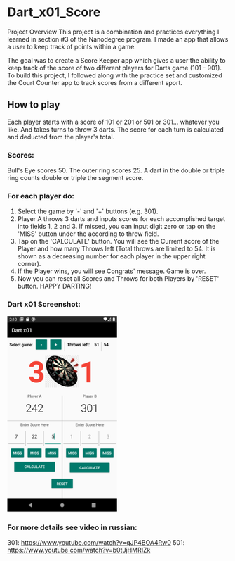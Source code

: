 # Dart_x01_Score

Project Overview
This project is a combination and practices everything I learned in section #3 of the Nanodegree program. I made an app that allows a user to keep track of points within a game.

The goal was to create a Score Keeper app which gives a user the ability to keep track of the score of two different players for Darts game (101 - 901). 
To build this project, I followed along with the practice set and customized the Court Counter app to track scores from a different sport.

## How to play

Each player starts with a score of 101 or 201 or 501 or 301... whatever you like. And takes turns to throw 3 darts. 
The score for each turn is calculated and deducted from the player's total. 

### Scores:
Bull's Eye scores 50.
The outer ring scores 25.
A dart in the double or triple ring counts double or triple the segment score.

### For each player do:
1. Select the game by '-' and '+' buttons (e.g. 301).
2. Player A throws 3 darts and inputs scores for each accomplished target into fields 1, 2 and 3. If missed, you can input digit zero or tap on the 'MISS' button under the according to throw field.
3. Tap on the 'CALCULATE' button. You will see the Current score of the Player and how many Throws left (Total throws are limited to 54. It is shown as a decreasing number for each player in the upper right corner).
4. If the Player wins, you will see Congrats' message. Game is over.
5. Now you can reset all Scores and Throws for both Players by 'RESET' button.
HAPPY DARTING!

### Dart x01 Screenshot:
<img src="https://github.com/mobilotest/Dart_x01_Score/blob/master/images/Screenshot.png" width = 250>


### For more details see video in russian:
301: https://www.youtube.com/watch?v=qJP4BOA4Rw0
501: https://www.youtube.com/watch?v=b0tJjHMRIZk

